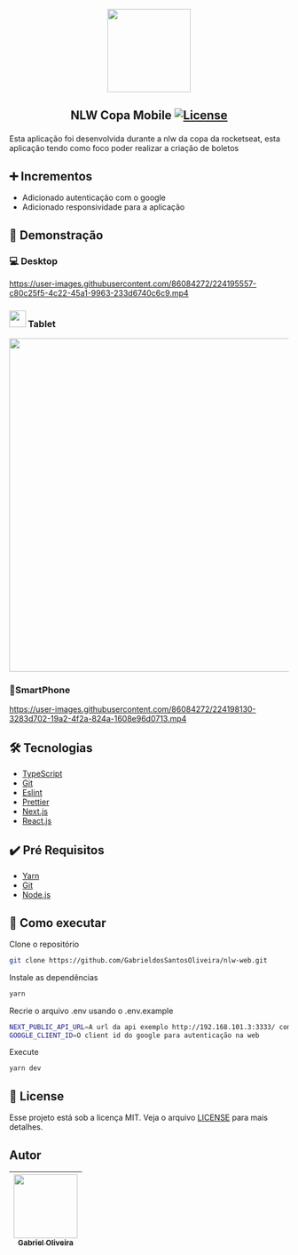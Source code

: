 <p align="center">
<img width="150px" src="https://user-images.githubusercontent.com/86084272/224195803-f7b8f061-7a5e-45b1-a189-9ee464017a2b.png"/> </p>

## <p align="center"> NLW Copa Mobile <a href="LICENSE"> <img  src="https://img.shields.io/static/v1?label=License&message=MIT&color=&labelColor=202024" alt="License"></a> </p>

Esta aplicação foi desenvolvida durante a nlw da copa da rocketseat, esta aplicação tendo como foco poder realizar a criação de boletos

## ➕ Incrementos

- Adicionado autenticação com o google
- Adicionado responsividade para a aplicação

## 🔖 Demonstração

### 💻 Desktop

https://user-images.githubusercontent.com/86084272/224195557-c80c25f5-4c22-45a1-9963-233d6740c6c9.mp4

### <p> <img width="30px" src="https://user-images.githubusercontent.com/86084272/224203062-76d1fb6a-cb9c-4adb-bb2a-f1ea11f7611e.svg"/> Tablet </p>

<p align="center">
<img width="600px" src="https://user-images.githubusercontent.com/86084272/224200828-6051ffb4-a644-448f-aa77-3b991d4b9167.png"/>
</p>

### 📱SmartPhone

https://user-images.githubusercontent.com/86084272/224198130-3283d702-19a2-4f2a-824a-1608e96d0713.mp4

## 🛠️ Tecnologias

- [TypeScript](https://www.typescriptlang.org/)
- [Git](https://git-scm.com/)
- [Eslint](https://eslint.org/)
- [Prettier](https://prettier.io/)
- [Next.js](https://nextjs.org/)
- [React.js](https://pt-br.reactjs.org/)

## ✔️ Pré Requisitos

- [Yarn](https://classic.yarnpkg.com/lang/en/docs/install)
- [Git](https://git-scm.com/book/en/v2/Getting-Started-Installing-Git)
- [Node.js](https://nodejs.org/en/)

## 🚀 Como executar

Clone o repositório

```bash
git clone https://github.com/GabrieldosSantosOliveira/nlw-web.git
```

Instale as dependências

```bash
yarn
```

Recrie o arquivo .env usando o .env.example

```bash
NEXT_PUBLIC_API_URL=A url da api exemplo http://192.168.101.3:3333/ com o / no final
GOOGLE_CLIENT_ID=O client id do google para autenticação na web
```

Execute

```bash
yarn dev
```

## 📝 License

Esse projeto está sob a licença MIT. Veja o arquivo [LICENSE](LICENSE) para mais detalhes.

## Autor

| [<img src="https://avatars.githubusercontent.com/u/86084272?v=4" width=115><br><sub>Gabriel Oliveira</sub>](https://www.linkedin.com/in/gabriel-dos-santos-oliveira-24b67b243/)
| :---: |
